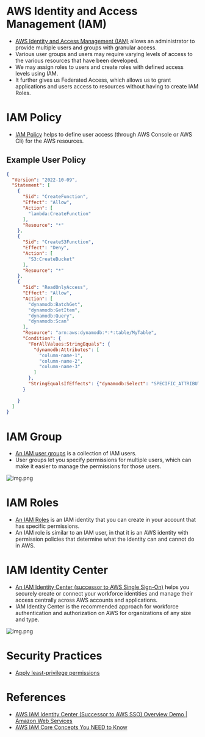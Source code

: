 
# AWS Identity and Access Management (IAM)
- [AWS Identity and Access Management (IAM)](https://aws.amazon.com/iam/) allows an administrator to provide multiple users and groups with granular access.
- Various user groups and users may require varying levels of access to the various resources that have been developed.
- We may assign roles to users and create roles with defined access levels using IAM.
- It further gives us Federated Access, which allows us to grant applications and users access to resources without having to create IAM Roles.

# IAM Policy
- [IAM Policy](https://docs.aws.amazon.com/IAM/latest/UserGuide/access_policies.html) helps to define user access (through AWS Console or AWS Cli) for the AWS resources.

## Example User Policy

````json
{
  "Version": "2022-10-09",
  "Statement": [
    {
      "Sid": "CreateFunction",
      "Effect": "Allow",
      "Action": [
        "lambda:CreateFunction"
      ],
      "Resource": "*"
    },
    {
      "Sid": "CreateS3Function",
      "Effect": "Deny",
      "Action": [
        "S3:CreateBucket"
      ],
      "Resource": "*"
    },
    {
      "Sid": "ReadOnlyAccess",
      "Effect": "Allow",
      "Action": [
        "dynamodb:BatchGet",
        "dynamodb:GetItem",
        "dynamodb:Query",
        "dynamodb:Scan"
      ],
      "Resource": "arn:aws:dynamodb:*:*:table/MyTable",
      "Condition": {
        "ForAllValues:StringEquals": {
          "dynamodb:Attributes": [
            "column-name-1",
            "column-name-2",
            "column-name-3"
          ]
        },
        "StringEqualsIfEffects": {"dynamodb:Select": "SPECIFIC_ATTRIBUTES"}
      }
      
    }
  ]
}
````

# IAM Group
- [An IAM user groups](https://docs.aws.amazon.com/IAM/latest/UserGuide/id_groups.html) is a collection of IAM users. 
- User groups let you specify permissions for multiple users, which can make it easier to manage the permissions for those users.

![img.png](https://docs.aws.amazon.com/IAM/latest/UserGuide/images/Relationship_Between_Entities_Example.diagram.png)

# IAM Roles
- [An IAM Roles](https://docs.aws.amazon.com/IAM/latest/UserGuide/id_roles.html) is an IAM identity that you can create in your account that has specific permissions.
- An IAM role is similar to an IAM user, in that it is an AWS identity with permission policies that determine what the identity can and cannot do in AWS.

# IAM Identity Center
- [An IAM Identity Center (successor to AWS Single Sign-On)](https://aws.amazon.com/iam/identity-center/) helps you securely create or connect your workforce identities and manage their access centrally across AWS accounts and applications.
- IAM Identity Center is the recommended approach for workforce authentication and authorization on AWS for organizations of any size and type.

![img.png](https://d1.awsstatic.com/product-marketing/IAM/product-page-diagram_AWS-IAM-Identity-Center_SSO-Rework.45817a4d5cdf0acf33a75257713d3266879196b1.png)

# Security Practices
- [Apply least-privilege permissions](https://docs.aws.amazon.com/IAM/latest/UserGuide/best-practices.html#grant-least-privilege)

# References
- [AWS IAM Identity Center (Successor to AWS SSO) Overview Demo | Amazon Web Services](https://www.youtube.com/watch?v=4yJp5-jGGNk)
- [AWS IAM Core Concepts You NEED to Know](https://www.youtube.com/watch?v=_ZCTvmaPgao)
